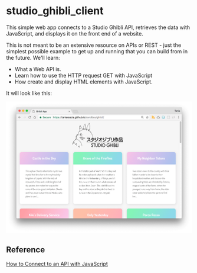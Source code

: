 # studio_ghibli_client

This simple web app connects to a Studio Ghibli API, retrieves the data with JavaScript, and displays it on the front end of a website.

This is not meant to be an extensive resource on APIs or REST - just the simplest possible example to get up and running that you can build from in the future. We'll learn:

* What a Web API is.
* Learn how to use the HTTP request GET with JavaScript
* How create and display HTML elements with JavaScript.

It will look like this:

![Look](assets/ghibli.png)

## Reference

[How to Connect to an API with JavaScript](https://www.taniarascia.com/how-to-connect-to-an-api-with-javascript/)
